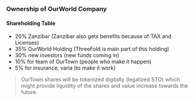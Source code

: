 ### Ownership of OurWorld Company

#### Shareholding Table

- 20% Zanzibar (Zanzibar also gets benefits because of TAX and Licenses)
- 35% OurWorld Holding (ThreeFold is main part of this holding)
- 30% new investors (new funds coming in)
- 10% for team of OurTown (people who make it happen)
- 5% for insurance, varia (to make it work)

> OurTown shares will be tokenized digitally (legalized STO) which might provide liquidity of the shares and value increase towards the future.